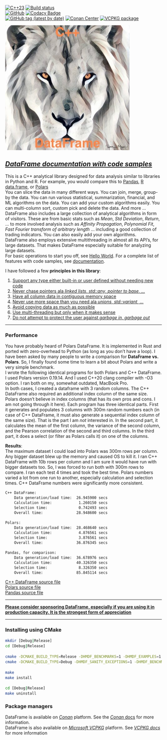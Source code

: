 <!--
Copyright (c) 2019-2026, Hossein Moein
All rights reserved.

Redistribution and use in source and binary forms, with or without
modification, are permitted provided that the following conditions are met:
* Redistributions of source code must retain the above copyright
notice, this list of conditions and the following disclaimer.
* Redistributions in binary form must reproduce the above copyright
notice, this list of conditions and the following disclaimer in the
documentation and/or other materials provided with the distribution.
* Neither the name of Hossein Moein and/or the DataFrame nor the
names of its contributors may be used to endorse or promote products
derived from this software without specific prior written permission.

THIS SOFTWARE IS PROVIDED BY THE COPYRIGHT HOLDERS AND CONTRIBUTORS "AS IS" AND
ANY EXPRESS OR IMPLIED WARRANTIES, INCLUDING, BUT NOT LIMITED TO, THE IMPLIED
WARRANTIES OF MERCHANTABILITY AND FITNESS FOR A PARTICULAR PURPOSE ARE
DISCLAIMED. IN NO EVENT SHALL Hossein Moein BE LIABLE FOR ANY
DIRECT, INDIRECT, INCIDENTAL, SPECIAL, EXEMPLARY, OR CONSEQUENTIAL DAMAGES
(INCLUDING, BUT NOT LIMITED TO, PROCUREMENT OF SUBSTITUTE GOODS OR SERVICES;
LOSS OF USE, DATA, OR PROFITS; OR BUSINESS INTERRUPTION) HOWEVER CAUSED AND
ON ANY THEORY OF LIABILITY, WHETHER IN CONTRACT, STRICT LIABILITY, OR TORT
(INCLUDING NEGLIGENCE OR OTHERWISE) ARISING IN ANY WAY OUT OF THE USE OF THIS
SOFTWARE, EVEN IF ADVISED OF THE POSSIBILITY OF SUCH DAMAGE.
-->
[![C++23](https://img.shields.io/badge/C%2B%2B-23-blue.svg)](https://isocpp.org/std/the-standard )
[![Build status](https://ci.appveyor.com/api/projects/status/hjw01qui3bvxs8yi?svg=true)](https://ci.appveyor.com/project/hosseinmoein/dataframe)
<BR>
[![GitHub](https://img.shields.io/github/license/hosseinmoein/DataFrame.svg?color=red&style=popout)](https://github.com/hosseinmoein/DataFrame/blob/master/License)
[![Codacy Badge](https://api.codacy.com/project/badge/Grade/db646376a4014c3788c7224e670fe451)](https://app.codacy.com/organizations/gh/hosseinmoein/repositories)
<BR>
[![GitHub tag (latest by date)](https://img.shields.io/github/tag-date/hosseinmoein/DataFrame.svg?color=blue&label=Official%20Release&style=popout)](https://github.com/hosseinmoein/DataFrame/releases)
[![Conan Center](https://img.shields.io/conan/v/dataframe)](https://conan.io/center/recipes/dataframe)
[![VCPKG package](https://repology.org/badge/version-for-repo/vcpkg/dataframe.svg)](https://vcpkg.link/ports/dataframe)

<img src="docs/LionLookingUp.jpg" alt="DataFrame Lion" width="400" longdesc="https://htmlpreview.github.io/?https://github.com/hosseinmoein/DataFrame/blob/master/docs/HTML/DataFrame.html"/>

## [*DataFrame documentation with code samples*](https://htmlpreview.github.io/?https://github.com/hosseinmoein/DataFrame/blob/master/docs/HTML/DataFrame.html)
This is a C++ analytical library designed for data analysis similar to libraries in Python and R. For example, you would compare this to [Pandas](https://pandas.pydata.org), [R data.frame](https://www.w3schools.com/r/r_data_frames.asp), or [Polars](https://www.pola.rs) <BR>
You can slice the data in many different ways. You can join, merge, group-by the data. You can run various statistical, summarization, financial, and ML algorithms on the data. You can add your custom algorithms easily. You can multi-column sort, custom pick and delete the data. And more …<BR>
DataFrame also includes a large collection of analytical algorithms in form of visitors. These are from basic stats such as <I>Mean</I>, <I>Std Deviation</I>, <I>Return</I>, … to more involved analysis such as <I>Affinity Propagation</I>, <I>Polynomial Fit</I>, <I>Fast Fourier transform of arbitrary length</I> … including a good collection of trading indicators. You can also easily add your own algorithms.<BR>
DataFrame also employs extensive multithreading in almost all its API’s, for large datasets. That makes DataFrame especially suitable for analyzing large datasets.<BR>
For basic operations to start you off, see [Hello World](examples/hello_world.cc). For a complete list of features with code samples, see [documentation](https://htmlpreview.github.io/?https://github.com/hosseinmoein/DataFrame/blob/master/docs/HTML/DataFrame.html).

I have followed a few <B>principles in this library</B>:<BR>

1.  [Support any type either built-in or user defined without needing new code](https://htmlpreview.github.io/?https://github.com/hosseinmoein/DataFrame/blob/master/docs/HTML/any_type.html)
2.  [Never chase pointers ala _linked lists_, _std::any_, _pointer to base_, ...](https://htmlpreview.github.io/?https://github.com/hosseinmoein/DataFrame/blob/master/docs/HTML/pointers.html)
3.  [Have all column data in contiguous memory space](https://htmlpreview.github.io/?https://github.com/hosseinmoein/DataFrame/blob/master/docs/HTML/contiguous_memory.html)
4.  [Never use more space than you need ala _unions_, _std::variant_, ...](https://htmlpreview.github.io/?https://github.com/hosseinmoein/DataFrame/blob/master/docs/HTML/std_variant.html)
5.  [Avoid copying data as much as possible](https://htmlpreview.github.io/?https://github.com/hosseinmoein/DataFrame/blob/master/docs/HTML/copying_data.html)
6.  [Use multi-threading but only when it makes sense](https://htmlpreview.github.io/?https://github.com/hosseinmoein/DataFrame/blob/master/docs/HTML/multithreading.html)
7.  [Do not attempt to protect the user against _garbage in_, _garbage out_](https://htmlpreview.github.io/?https://github.com/hosseinmoein/DataFrame/blob/master/docs/HTML/garbage_in_garbage_out.html)

---

### Performance
You have probably heard of Polars DataFrame. It is implemented in Rust and ported with zero-overhead to Python (as long as you don’t have a loop). I have been asked by many people to write a comparison for <B>DataFrame vs. Polars</B>. So, I finally found some time to learn a bit about Polars and write a very simple benchmark.<BR>
I wrote the following identical programs for both Polars and C++ DataFrame. I used Polars version 0.19.14. And I used C++20 clang compiler with -O3 option. I ran both on my, somewhat outdated, MacBook Pro.<BR>
In both cases, I created a dataframe with 3 random columns. The C++ DataFrame also required an additional index column of the same size. Polars doesn’t believe in index columns (that has its own pros and cons. I am not going through it here).
Each program has three identical parts. First it generates and populates 3 columns with 300m random numbers each (in case of C++ DataFrame, it must also generate a sequential index column of the same size). That is the part I am _not_ interested in. In the second part, it calculates the mean of the first column, the variance of the second column, and the Pearson correlation of the second and third columns. In the third part, it does a select (or filter as Polars calls it) on one of the columns.

**Results**:<BR>
The maximum dataset I could load into Polars was 300m rows per column. Any bigger dataset blew up the memory and caused OS to kill it. I ran C++ DataFrame with 10b rows per column and I am sure it would have run with bigger datasets too. So, I was forced to run both with 300m rows to compare.
I ran each test 4 times and took the best time. Polars numbers varied a lot from one run to another, especially calculation and selection times. C++ DataFrame numbers were significantly more consistent.

```text
C++ DataFrame:
    Data generation/load time:  26.945900 secs
    Calculation time:            1.260150 secs
    Selection time:              0.742493 secs
    Overall time:               28.948600 secs

Polars:
    Data generation/load time:  28.468640 secs
    Calculation time:            4.876561 secs
    Selection time:              3.876561 secs
    Overall time:               36.876345 secs

Pandas, for comparison:
    Data generation/load time:  36.678976 secs
    Calculation time:           40.326350 secs
    Selection time:              8.326350 secs
    Overall time:               85.845114 secs
```

[C++ DataFrame source file](https://github.com/hosseinmoein/DataFrame/blob/master/benchmarks/dataframe_performance.cc) <BR>
[Polars source file](https://github.com/hosseinmoein/DataFrame/blob/master/benchmarks/polars_performance.py) <BR>
[Pandas source file](https://github.com/hosseinmoein/DataFrame/blob/master/benchmarks/pandas_performance.py)

---

[**Please consider sponsoring DataFrame, especially if you are using it in production capacity. It is the strongest form of appreciation**](https://github.com/sponsors/hosseinmoein)

---

### Installing using CMake
```sh
mkdir [Debug|Release]
cd [Debug|Release]

cmake -DCMAKE_BUILD_TYPE=Release -DHMDF_BENCHMARKS=1 -DHMDF_EXAMPLES=1 -DHMDF_TESTING=1 ..
cmake -DCMAKE_BUILD_TYPE=Debug -DHMDF_SANITY_EXCEPTIONS=1 -DHMDF_BENCHMARKS=1 -DHMDF_EXAMPLES=1 -DHMDF_TESTING=1 ..

make
make install

cd [Debug|Release]
make uninstall
```

### Package managers
DataFrame is available on [_Conan_](https://conan.io/center/recipes/dataframe) platform. See the [_Conan_ docs](https://docs.conan.io/en/latest/) for more information.<BR>
DataFrame is also available on [_Microsoft VCPKG_](https://vcpkg.link/ports/dataframe) platform. See [_VCPKG docs_](https://learn.microsoft.com/en-us/vcpkg/) for more information<BR>
